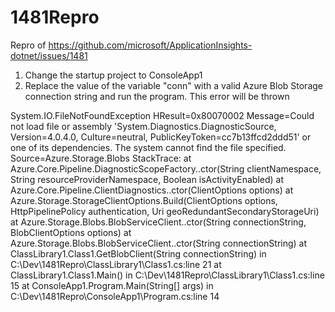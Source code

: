 # 1481Repro
Repro of https://github.com/microsoft/ApplicationInsights-dotnet/issues/1481

1. Change the startup project to ConsoleApp1
2. Replace the value of the variable "conn" with a valid Azure Blob Storage connection string and run the program. This error will be thrown


System.IO.FileNotFoundException
  HResult=0x80070002
  Message=Could not load file or assembly 'System.Diagnostics.DiagnosticSource, Version=4.0.4.0, Culture=neutral, PublicKeyToken=cc7b13ffcd2ddd51' or one of its dependencies. The system cannot find the file specified.
  Source=Azure.Storage.Blobs
  StackTrace:
   at Azure.Core.Pipeline.DiagnosticScopeFactory..ctor(String clientNamespace, String resourceProviderNamespace, Boolean isActivityEnabled)
   at Azure.Core.Pipeline.ClientDiagnostics..ctor(ClientOptions options)
   at Azure.Storage.StorageClientOptions.Build(ClientOptions options, HttpPipelinePolicy authentication, Uri geoRedundantSecondaryStorageUri)
   at Azure.Storage.Blobs.BlobServiceClient..ctor(String connectionString, BlobClientOptions options)
   at Azure.Storage.Blobs.BlobServiceClient..ctor(String connectionString)
   at ClassLibrary1.Class1.GetBlobClient(String connectionString) in C:\Dev\1481Repro\ClassLibrary1\Class1.cs:line 21
   at ClassLibrary1.Class1.Main() in C:\Dev\1481Repro\ClassLibrary1\Class1.cs:line 15
   at ConsoleApp1.Program.Main(String[] args) in C:\Dev\1481Repro\ConsoleApp1\Program.cs:line 14


